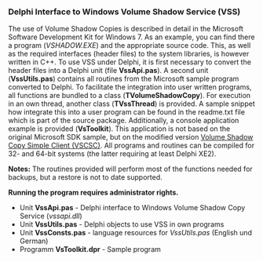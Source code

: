 ### Delphi Interface to Windows Volume Shadow Service (VSS)

The use of Volume Shadow Copies is described in detail in the Microsoft 
Software Development Kit for Windows 7. As an example, you can find there a 
program (*VSHADOW.EXE*) and the appropriate source code. This, as well as the 
required interfaces (header files) to the system libraries, is however written 
in C++. To use VSS under Delphi, it is first necessary to convert the header 
files into a Delphi unit (file **VssApi.pas**). A second 
unit (**VssUtils.pas**) contains all routines from the Microsoft sample program 
converted to Delphi. To facilitate the integration into user written programs, 
all functions are bundled to a class (**TVolumeShadowCopy**). For execution in an 
own thread, another class (**TVssThread**) is provided. A sample snippet how 
integrate this into a user program can be found in the readme.txt file which 
is part of the source package. 
Additionally, a console application example is provided (**VsToolkit**). This 
application is not based on the original Microsoft SDK sample, but on the modified version 
[Volume Shadow Copy Simple Client (VSCSC)](http://sourceforge.net/projects/vscsc). All 
programs and routines can be compiled for 32- and 64-bit systems (the latter 
requiring at least Delphi XE2).

**Notes:** The routines provided will perform most of the functions needed for backups, 
but a restore is not to date supported.

**Running the program requires administrator rights.**

- Unit **VssApi.pas** - Delphi interface to Windows Volume Shadow Copy Service (*vssapi.dll*)
- Unit **VssUtils.pas** - Delphi objects to use VSS in own programs
- Unit **VssConsts.pas** - language resources for *VssUtils.pas* (English und German)
- Programm **VsToolkit.dpr** - Sample program
